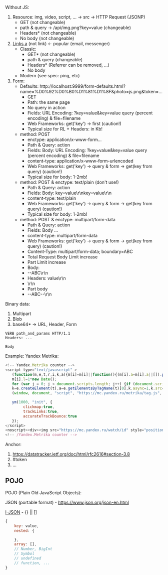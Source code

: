 Without JS:

1. Resource: img, video, script, ... -> src -> HTTP Request (JSONP)
    - GET (not changeable)
    - path & query -> /api/img.png?key=value (changeable)
    - Headers* (not changeable)
    - No body (not changeable)
2. [Links a](https://developer.mozilla.org/en-US/docs/Web/HTML/Element/a) (not link) <- popular (email, messenger)
    - Classic:
        - GET* (not changeable)
        - path & query (changeable)
        - Headers* (Referrer can be removed, ...)
        - No body
    - Modern (see spec: ping, etc)
3. Form:
    - Defaults: http://localhost:9999/form-defaults.html?name=%D0%92%D0%B0%D1%81%D1%8F&photo=js.png&token=...
        - GET
        - Path: the same page
        - No query in action
        - Fields: URL Encoding: ?key=value&key=value query (percent encoding) & file=filename
        - Web Frameworks: get('key') -> first (caution!)
        - Typical size for RL + Headers: in Kb!
    - method: POST
        - enctype: application/x-www-form...
        - Path & Query: action
        - Fields: Body: URL Encoding: ?key=value&key=value query (percent encoding) & file=filename
        - content-type: application/x-www-form-urlencoded
        - Web Frameworks: get('key') -> query & form -> get(key from query) (caution!)
        - Typical size for body: 1-2mb!
    - method: POST & enctype: text/plain (don't use!)
        - Path & Query: action
        - Fields: Body: key=value\r\nkey=value\r\n
        - content-type: text/plain
        - Web Frameworks: get('key') -> query & form -> get(key from query) (caution!)
        - Typical size for body: 1-2mb!
    - method: POST & enctype: multipart/form-data
        - Path & Query: action
        - Fields: Body ...
        - content-type: multipart/form-data
        - Web Frameworks: get('key') -> query & form -> get(key from query) (caution!)
        - Content-Type: multipart/form-data; boundary=ABC
        - Total Request Body Limit increase
        - Part Limit increase
        - Body:
        - --ABC\r\n
        - Headers: value\r\n 
        - \r\n
        - Part body
        - --ABC--\r\n

Binary data:
1. Multipart
2. Blob
3. base64* -> URL, Header, Form

```
VERB path_and_params HTTP/1.1
Headers: ...

Body
```

Example: Yandex Metrika:

```js
<!-- Yandex.Metrika counter -->
<script type="text/javascript" >
   (function(m,e,t,r,i,k,a){m[i]=m[i]||function(){(m[i].a=m[i].a||[]).push(arguments)};
   m[i].l=1*new Date();
   for (var j = 0; j < document.scripts.length; j++) {if (document.scripts[j].src === r) { return; }}
   k=e.createElement(t),a=e.getElementsByTagName(t)[0],k.async=1,k.src=r,a.parentNode.insertBefore(k,a)})
   (window, document, "script", "https://mc.yandex.ru/metrika/tag.js", "ym");

   ym(1000, "init", {
        clickmap:true,
        trackLinks:true,
        accurateTrackBounce:true
   });
</script>
<noscript><div><img src="https://mc.yandex.ru/watch/id" style="position:absolute; left:-9999px;" alt="" /></div></noscript>
<!-- /Yandex.Metrika counter -->
```


Anchor:
1. https://datatracker.ietf.org/doc/html/rfc2616#section-3.8
2. #token
3. ...

## POJO

POJO (Plain Old JavaScript Objects):

JSON (portable format) - https://www.json.org/json-en.html

[I-JSON](https://datatracker.ietf.org/doc/html/rfc7493) - {} || []

```js
{
    key: value,
    nested: {

    },
    array: [],
    // Number, BigInt
    // Symbol
    // undefined
    // function, ...
}
```